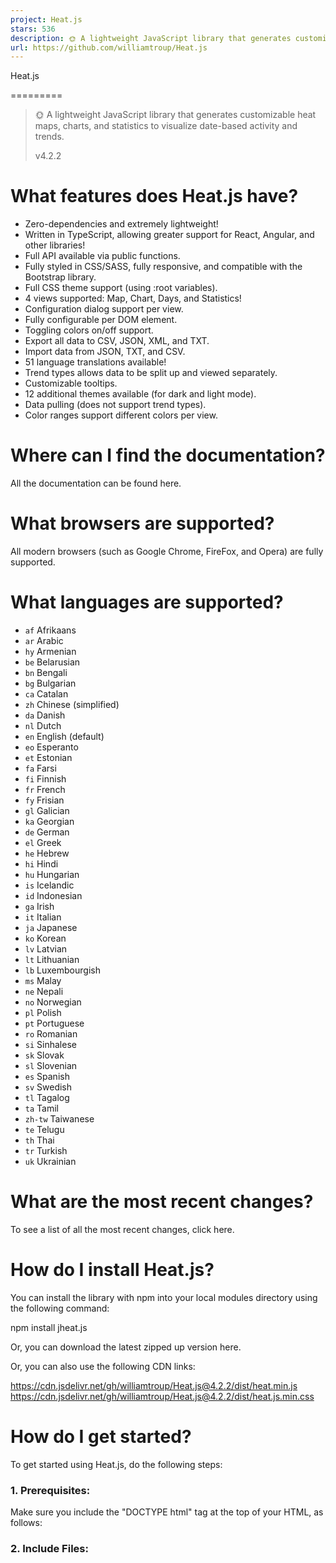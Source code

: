 ```yaml
---
project: Heat.js
stars: 536
description: 🌞 A lightweight JavaScript library that generates customizable heat maps, charts, and statistics to visualize date-based activity and trends.
url: https://github.com/williamtroup/Heat.js
---
```


Heat.js


=========

> 🌞 A lightweight JavaScript library that generates customizable heat maps, charts, and statistics to visualize date-based activity and trends.
> 
> v4.2.2

  

  
  

What features does Heat.js have?
================================

-   Zero-dependencies and extremely lightweight!
-   Written in TypeScript, allowing greater support for React, Angular, and other libraries!
-   Full API available via public functions.
-   Fully styled in CSS/SASS, fully responsive, and compatible with the Bootstrap library.
-   Full CSS theme support (using :root variables).
-   4 views supported: Map, Chart, Days, and Statistics!
-   Configuration dialog support per view.
-   Fully configurable per DOM element.
-   Toggling colors on/off support.
-   Export all data to CSV, JSON, XML, and TXT.
-   Import data from JSON, TXT, and CSV.
-   51 language translations available!
-   Trend types allows data to be split up and viewed separately.
-   Customizable tooltips.
-   12 additional themes available (for dark and light mode).
-   Data pulling (does not support trend types).
-   Color ranges support different colors per view.

  
  

Where can I find the documentation?
===================================

All the documentation can be found here.  
  

What browsers are supported?
============================

All modern browsers (such as Google Chrome, FireFox, and Opera) are fully supported.  
  

What languages are supported?
=============================

-   `af` Afrikaans
-   `ar` Arabic
-   `hy` Armenian
-   `be` Belarusian
-   `bn` Bengali
-   `bg` Bulgarian
-   `ca` Catalan
-   `zh` Chinese (simplified)
-   `da` Danish
-   `nl` Dutch
-   `en` English (default)
-   `eo` Esperanto
-   `et` Estonian
-   `fa` Farsi
-   `fi` Finnish
-   `fr` French
-   `fy` Frisian
-   `gl` Galician
-   `ka` Georgian
-   `de` German
-   `el` Greek
-   `he` Hebrew
-   `hi` Hindi
-   `hu` Hungarian
-   `is` Icelandic
-   `id` Indonesian
-   `ga` Irish
-   `it` Italian
-   `ja` Japanese
-   `ko` Korean
-   `lv` Latvian
-   `lt` Lithuanian
-   `lb` Luxembourgish
-   `ms` Malay
-   `ne` Nepali
-   `no` Norwegian
-   `pl` Polish
-   `pt` Portuguese
-   `ro` Romanian
-   `si` Sinhalese
-   `sk` Slovak
-   `sl` Slovenian
-   `es` Spanish
-   `sv` Swedish
-   `tl` Tagalog
-   `ta` Tamil
-   `zh-tw` Taiwanese
-   `te` Telugu
-   `th` Thai
-   `tr` Turkish
-   `uk` Ukrainian

  
  

What are the most recent changes?
=================================

To see a list of all the most recent changes, click here.  
  

How do I install Heat.js?
=========================

You can install the library with npm into your local modules directory using the following command:

npm install jheat.js

Or, you can download the latest zipped up version here.

Or, you can also use the following CDN links:

https://cdn.jsdelivr.net/gh/williamtroup/Heat.js@4.2.2/dist/heat.min.js
https://cdn.jsdelivr.net/gh/williamtroup/Heat.js@4.2.2/dist/heat.js.min.css

  
  

How do I get started?
=====================

To get started using Heat.js, do the following steps:  
  

### 1\. Prerequisites:

Make sure you include the "DOCTYPE html" tag at the top of your HTML, as follows:

<!DOCTYPE html\>

  

### 2\. Include Files:

<link rel\="stylesheet" href\="dist/heat.js.css"\>
<script src\="dist/heat.js"\></script\>

  

### 3\. DOM Element Binding:

<div id\="heat-map" data-heat-js\="{ 'views': { 'map': { 'showDayNames': true } } }"\>
    Your HTML.
</div\>

To see a list of all the available binding options you can use for "data-heat-js", click here.

To see a list of all the available custom triggers you can use for "data-heat-js", click here.

  

### 4\. Adding Dates:

Now, you can add/remove dates, which will update the heat map automatically!

<script\>
  var newDateObject \= new Date();

  $heat.addDate( "heat-map", newDateObject, "Trend Type 1", true );
  $heat.removeDate( "heat-map", newDateObject, "Trend Type 1", true );
</script\>

  
  

### 5\. Finishing Up:

That's it! Nice and simple. Please refer to the code if you need more help (fully documented).  
  

How do I go about customizing Heat.js?
======================================

To customize, and get more out of Heat.js, please read through the following documentation.  
  

### 1\. Public Functions:

To see a list of all the public functions available, click here.  
  

### 2\. Configuration:

Configuration options allow you to customize how Heat.js will function. You can set them as follows:

<script\> 
  $heat.setConfiguration( {
      safeMode: false
  } );
</script\>

To see a list of all the available configuration options you can use, click here.
